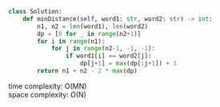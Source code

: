```python
class Solution:
    def minDistance(self, word1: str, word2: str) -> int:
        n1, n2 = len(word1), len(word2)
        dp = [0 for _ in range(n2+1)]
        for i in range(n1):
            for j in range(n2-1, -1, -1):
                if word1[i] == word2[j]:
                    dp[j+1] = max(dp[:j+1]) + 1
        return n1 + n2 - 2 * max(dp)
```

time complexity: O(MN)      
space complexity: O(N)